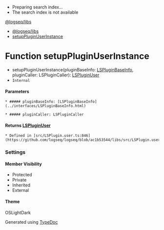   * Preparing search index...
  * The search index is not available

[@logseq/libs]()

  * [@logseq/libs](../modules.html)
  * [setupPluginUserInstance](setupPluginUserInstance.html)



# Function setupPluginUserInstance

  * setupPluginUserInstance(pluginBaseInfo: [LSPluginBaseInfo](../interfaces/LSPluginBaseInfo.html), pluginCaller: LSPluginCaller): [LSPluginUser](../classes/LSPluginUser.html)
  * `Internal`

#### Parameters

    * ##### pluginBaseInfo: [LSPluginBaseInfo](../interfaces/LSPluginBaseInfo.html)

    * ##### pluginCaller: LSPluginCaller

#### Returns [LSPluginUser](../classes/LSPluginUser.html)

    * Defined in [src/LSPlugin.user.ts:846](https://github.com/logseq/logseq/blob/ac1b53544/libs/src/LSPlugin.user.ts#L846)



###  Settings

#### Member Visibility

  * Protected
  * Private
  * Inherited
  * External



#### Theme

OSLightDark

Generated using [TypeDoc](https://typedoc.org/)
